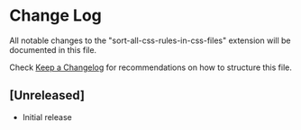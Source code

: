 # Change Log

All notable changes to the "sort-all-css-rules-in-css-files" extension will be documented in this file.

Check [Keep a Changelog](http://keepachangelog.com/) for recommendations on how to structure this file.

## [Unreleased]

- Initial release